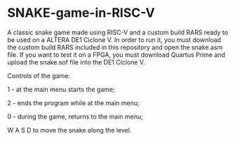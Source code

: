 # SNAKE-game-in-RISC-V
A classic snake game made using RISC-V and a custom build RARS ready to be used on a ALTERA DE1 Ciclone V.
In order to run it, you must download the custom build RARS included in this repository and open the snake.asm file.
If you want to test it on a FPGA, you must download Quartus Prime and upload the snake.sof file into the DE1 Ciclone V.

Controls of the game:

1 - at the main menu starts the game;

2 - ends the program while at the main menu;

0 - during the game, returns to the main menu;

W A S D to move the snake along the level.
